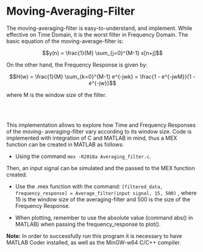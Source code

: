 # Moving-Averaging-Filter
The moving-averaging-filter is easy-to-understand, and implement. While effective
on Time Domain, it is the worst filter in Frequency Domain. The basic equation of
the moving-average-filter is:

```math
y(n) = \frac{1}{M} \sum_{j=0}^{M-1} x[n+j]
```

On the other hand, the Frequency Response is given by:

```math
H(w) = \frac{1}{M} \sum_{k=0}^{M-1} e^{-jwk} = \frac{1 - e^{-jwM}}{1 - e^{-jw}}
```
where M is the window size of the filter. <br /> 

<br />
<br />

This implementation allows to explore how Time and Frequency Responses of the moving-
averaging-filter vary according to its window size. Code is implemented with integration
of C and MATLAB in mind, thus a MEX function can be created in MATLAB as follows:

- Using the command `mex -R2018a Averaging_filter.c`.

Then, an input signal can be simulated and the passed to the MEX function created.

- Use the .mex function with the command: 
  `[filtered_data, frequency_response] = Average_filter(input signal, 15, 500)`
  , where 15 is the window size of the averaging-filter and 500 is the size of the
  Frequency Response.

- When plotting, remember to use the absolute value (command abs() in MATLAB) when
  passing the frequency_response to plot().

**Note:** In order to successfully run this program it is necessary to have MATLAB Coder
installed, as well as the MinGW-w64 C/C++ compiler.
